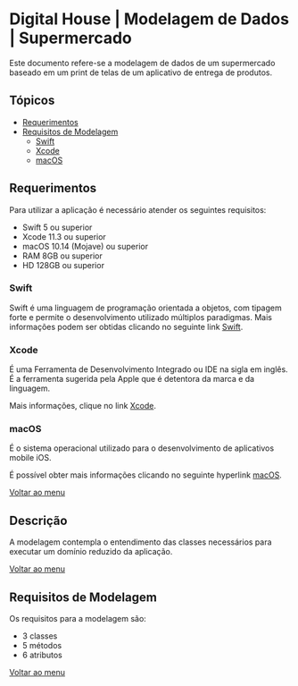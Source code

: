 # Digital House | Modelagem de Dados | Supermercado

Este documento refere-se a modelagem de dados de um supermercado baseado em um print de telas de um aplicativo de entrega de produtos.

## Tópicos

- [Requerimentos](#requerimentos)
- [Requisitos de Modelagem](#requisitos-de-modelagem)
  - [Swift](#swift)
  - [Xcode](#xcode)
  - [macOS](#macos)

## Requerimentos

Para utilizar a aplicação é necessário atender os seguintes requisitos:

- Swift 5 ou superior
- Xcode 11.3 ou superior
- macOS 10.14 (Mojave) ou superior
- RAM 8GB ou superior
- HD 128GB ou superior

### Swift

Swift é uma linguagem de programação orientada a objetos, com tipagem forte e permite o desenvolvimento utilizado múltiplos paradigmas.
Mais informações podem ser obtidas clicando no seguinte link [Swift](https://swift.org/).

### Xcode

É uma Ferramenta de Desenvolvimento Integrado ou IDE na sigla em inglês.
É a ferramenta sugerida pela Apple que é detentora da marca e da linguagem.

Mais informações, clique no link [Xcode](https://developer.apple.com/xcode/).

### macOS

É o sistema operacional utilizado para o desenvolvimento de aplicativos mobile iOS.

É possível obter mais informações clicando no seguinte hyperlink [macOS](https://www.apple.com/br/macos/catalina/).

[Voltar ao menu](#tópicos)

## Descrição

A modelagem contempla o entendimento das classes necessários para executar um domínio reduzido da aplicação.

[Voltar ao menu](#tópicos)

## Requisitos de Modelagem

Os requisitos para a modelagem são:

- 3 classes
- 5 métodos
- 6 atributos

[Voltar ao menu](#tópicos)